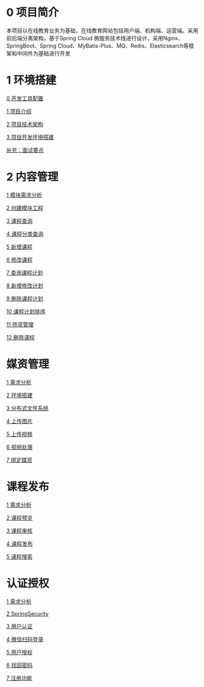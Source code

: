 # 0 项目简介

本项目以在线教育业务为基础，在线教育网站包括用户端、机构端、运营端。采用前后端分离架构，基于Spring Cloud 微服务技术栈进行设计，采用Nginx、SpringBoot、Spring Cloud、MyBatis-Plus、MQ、Redis、Elasticsearch等框架和中间件为基础进行开发

# 1 环境搭建

[0 开发工具配置](https://gitee.com/cyanzzy/online-education/blob/master/doc/1%20%E9%A1%B9%E7%9B%AE%E7%8E%AF%E5%A2%83%E6%90%AD%E5%BB%BA/%E5%9C%A8%E7%BA%BF%E6%95%99%E8%82%B2%E9%A1%B9%E7%9B%AE%E5%BC%80%E5%8F%91%E5%B7%A5%E5%85%B7%E9%85%8D%E7%BD%AEv1.0.pdf)

[1 项目介绍](https://gitee.com/cyanzzy/online-education/blob/master/doc/1%20%E9%A1%B9%E7%9B%AE%E7%8E%AF%E5%A2%83%E6%90%AD%E5%BB%BA/1%20%E9%A1%B9%E7%9B%AE%E4%BB%8B%E7%BB%8D.md)

[2 项目技术架构](https://gitee.com/cyanzzy/online-education/blob/master/doc/1%20%E9%A1%B9%E7%9B%AE%E7%8E%AF%E5%A2%83%E6%90%AD%E5%BB%BA/2%20%E9%A1%B9%E7%9B%AE%E6%8A%80%E6%9C%AF%E6%9E%B6%E6%9E%84.md)

[3 项目开发环境搭建](https://gitee.com/cyanzzy/online-education/blob/master/doc/1%20%E9%A1%B9%E7%9B%AE%E7%8E%AF%E5%A2%83%E6%90%AD%E5%BB%BA/3%20%E9%A1%B9%E7%9B%AE%E5%BC%80%E5%8F%91%E7%8E%AF%E5%A2%83%E6%90%AD%E5%BB%BA.md)

[补充：面试要点](https://gitee.com/cyanzzy/online-education/blob/master/doc/%E8%A1%A5%E5%85%85%EF%BC%9A%E9%9D%A2%E8%AF%95%E8%A6%81%E7%82%B9.md)

# 2 内容管理
[1 模块需求分析](https://gitee.com/cyanzzy/online-education/blob/master/doc/2%20%E5%86%85%E5%AE%B9%E7%AE%A1%E7%90%86/1%20%E6%A8%A1%E5%9D%97%E9%9C%80%E6%B1%82%E5%88%86%E6%9E%90.md)

[2 创建模块工程](https://gitee.com/cyanzzy/online-education/blob/master/doc/2%20%E5%86%85%E5%AE%B9%E7%AE%A1%E7%90%86/2%20%E5%88%9B%E5%BB%BA%E6%A8%A1%E5%9D%97%E5%B7%A5%E7%A8%8B.md)

[3 课程查询](https://gitee.com/cyanzzy/online-education/blob/master/doc/2%20%E5%86%85%E5%AE%B9%E7%AE%A1%E7%90%86/3%20%E8%AF%BE%E7%A8%8B%E6%9F%A5%E8%AF%A2.md)

[4 课程分类查询]()

[5 新增课程]()

[6 修改课程]()

[7 查询课程计划]()

[8 新增修改计划]()

[9 删除课程计划]()

[10 课程计划排序]()

[11 师资管理]()

[12 删除课程]()

# 媒资管理

[1 需求分析]()

[2 环境搭建]()

[3 分布式文件系统]()

[4 上传图片]()

[5 上传视频]()

[6 视频处理]()

[7 绑定媒资]()

# 课程发布

[1 需求分析]()

[2 课程预览]()

[3 课程审核]()

[4 课程发布]()

[5 课程搜索]()

# 认证授权

[1 需求分析]()

[2 SpringSecurity]()

[3 用户认证]()

[4 微信扫码登录]()

[5 用户授权]()

[6 找回密码]()

[7 注册功能]()
